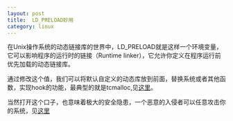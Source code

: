 ```yaml
---
layout: post
title:  LD_PRELOAD妙用
category: linux
---
```

	
在Unix操作系统的动态链接库的世界中，LD_PRELOAD就是这样一个环境变量，它可以影响程序的运行时的链接（Runtime linker），它允许你定义在程序运行前优先加载的动态链接库。

通过修改这个值，我们可以将默认自定义的动态库放到前面，替换系统或者其他函数，实现hook的功能，最典型的就是tcmalloc,见[这里](http://www.s135.com/post/349/)。

当然打开这个口子，也意味着极大的安全隐患，一个恶意的入侵者可以任意攻击你的系统，见[这里](http://blog.csdn.net/haoel/article/details/1602108)